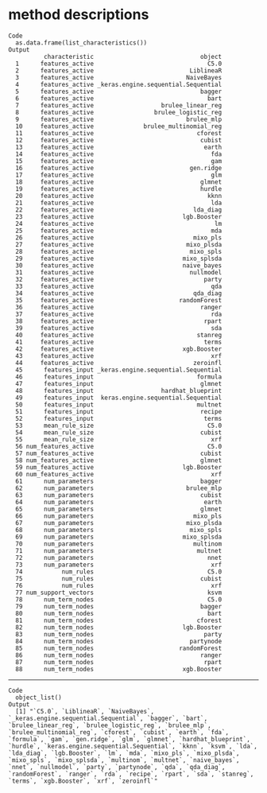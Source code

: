# method descriptions

    Code
      as.data.frame(list_characteristics())
    Output
              characteristic                              object
      1      features_active                                C5.0
      2      features_active                           LiblineaR
      3      features_active                          NaiveBayes
      4      features_active _keras.engine.sequential.Sequential
      5      features_active                              bagger
      6      features_active                                bart
      7      features_active                   brulee_linear_reg
      8      features_active                 brulee_logistic_reg
      9      features_active                          brulee_mlp
      10     features_active              brulee_multinomial_reg
      11     features_active                             cforest
      12     features_active                              cubist
      13     features_active                               earth
      14     features_active                                 fda
      15     features_active                                 gam
      16     features_active                           gen.ridge
      17     features_active                                 glm
      18     features_active                              glmnet
      19     features_active                              hurdle
      20     features_active                                kknn
      21     features_active                                 lda
      22     features_active                            lda_diag
      23     features_active                         lgb.Booster
      24     features_active                                  lm
      25     features_active                                 mda
      26     features_active                            mixo_pls
      27     features_active                          mixo_plsda
      28     features_active                           mixo_spls
      29     features_active                         mixo_splsda
      30     features_active                         naive_bayes
      31     features_active                           nullmodel
      32     features_active                               party
      33     features_active                                 qda
      34     features_active                            qda_diag
      35     features_active                        randomForest
      36     features_active                              ranger
      37     features_active                                 rda
      38     features_active                               rpart
      39     features_active                                 sda
      40     features_active                             stanreg
      41     features_active                               terms
      42     features_active                         xgb.Booster
      43     features_active                                 xrf
      44     features_active                            zeroinfl
      45      features_input _keras.engine.sequential.Sequential
      46      features_input                             formula
      47      features_input                              glmnet
      48      features_input                   hardhat_blueprint
      49      features_input  keras.engine.sequential.Sequential
      50      features_input                             multnet
      51      features_input                              recipe
      52      features_input                               terms
      53      mean_rule_size                                C5.0
      54      mean_rule_size                              cubist
      55      mean_rule_size                                 xrf
      56 num_features_active                                C5.0
      57 num_features_active                              cubist
      58 num_features_active                              glmnet
      59 num_features_active                         lgb.Booster
      60 num_features_active                                 xrf
      61      num_parameters                              bagger
      62      num_parameters                          brulee_mlp
      63      num_parameters                              cubist
      64      num_parameters                               earth
      65      num_parameters                              glmnet
      66      num_parameters                            mixo_pls
      67      num_parameters                          mixo_plsda
      68      num_parameters                           mixo_spls
      69      num_parameters                         mixo_splsda
      70      num_parameters                            multinom
      71      num_parameters                             multnet
      72      num_parameters                                nnet
      73      num_parameters                                 xrf
      74           num_rules                                C5.0
      75           num_rules                              cubist
      76           num_rules                                 xrf
      77 num_support_vectors                                ksvm
      78      num_term_nodes                                C5.0
      79      num_term_nodes                              bagger
      80      num_term_nodes                                bart
      81      num_term_nodes                             cforest
      82      num_term_nodes                         lgb.Booster
      83      num_term_nodes                               party
      84      num_term_nodes                           partynode
      85      num_term_nodes                        randomForest
      86      num_term_nodes                              ranger
      87      num_term_nodes                               rpart
      88      num_term_nodes                         xgb.Booster

---

    Code
      object_list()
    Output
      [1] "`C5.0`, `LiblineaR`, `NaiveBayes`, `_keras.engine.sequential.Sequential`, `bagger`, `bart`, `brulee_linear_reg`, `brulee_logistic_reg`, `brulee_mlp`, `brulee_multinomial_reg`, `cforest`, `cubist`, `earth`, `fda`, `formula`, `gam`, `gen.ridge`, `glm`, `glmnet`, `hardhat_blueprint`, `hurdle`, `keras.engine.sequential.Sequential`, `kknn`, `ksvm`, `lda`, `lda_diag`, `lgb.Booster`, `lm`, `mda`, `mixo_pls`, `mixo_plsda`, `mixo_spls`, `mixo_splsda`, `multinom`, `multnet`, `naive_bayes`, `nnet`, `nullmodel`, `party`, `partynode`, `qda`, `qda_diag`, `randomForest`, `ranger`, `rda`, `recipe`, `rpart`, `sda`, `stanreg`, `terms`, `xgb.Booster`, `xrf`, `zeroinfl`"

